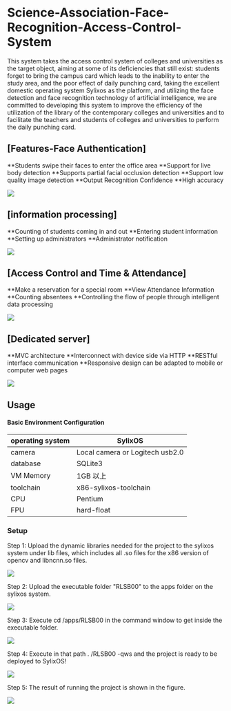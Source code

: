 # Science-Association-Face-Recognition-Access-Control-System
This system takes the access control system of colleges and universities as the target object, aiming at some of its deficiencies that still exist: students forget to bring the campus card which leads to the inability to enter the study area, and the poor effect of daily punching card, taking the excellent domestic operating system Sylixos as the platform, and utilizing the face detection and face recognition technology of artificial intelligence, we are committed to developing this system to improve the efficiency of the utilization of the library of the contemporary colleges and universities and to facilitate the teachers and students of colleges and universities to perform the daily punching card.



## [Features-Face Authentication]
**Students swipe their faces to enter the office area
**Support for live body detection
**Supports partial facial occlusion detection
**Support low quality image detection
**Output Recognition Confidence
**High accuracy

![](./readme_source/i1.gif)

## [information processing]
**Counting of students coming in and out
**Entering student information
**Setting up administrators
**Administrator notification

![](./readme_source/i2.gif)

## [Access Control and Time & Attendance]
**Make a reservation for a special room
**View Attendance Information
**Counting absentees
**Controlling the flow of people through intelligent data processing

![](./readme_source/i3.gif)

## [Dedicated server]
**MVC architecture 
**Interconnect with device side via HTTP
**RESTful interface communication
**Responsive design can be adapted to mobile or computer web pages

![](./readme_source/i4.png)

## Usage

####  Basic Environment Configuration

|operating system|SylixOS| 
|--|--|
|camera|Local camera or Logitech usb2.0|
|database|SQLite3| 
|VM Memory|1GB 以上|
|toolchain|x86-sylixos-toolchain|
|CPU|Pentium|
|FPU|hard-float|

### Setup

Step 1: Upload the dynamic libraries needed for the project to the sylixos system under lib files, which includes all .so files for the x86 version of opencv and libncnn.so files.

![](./readme_source/s1.png)

Step 2: Upload the executable folder "RLSB00" to the apps folder on the sylixos system.

![](./readme_source/s2.png)

Step 3: Execute cd /apps/RLSB00 in the command window to get inside the executable folder.

![](./readme_source/s3.png)

Step 4: Execute in that path . /RLSB00 -qws and the project is ready to be deployed to SylixOS!

![](./readme_source/s4.png)

Step 5: The result of running the project is shown in the figure.

![](./readme_source/s5.png)